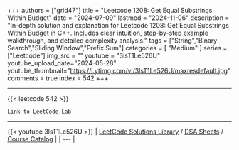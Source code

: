 
+++
authors = ["grid47"]
title = "Leetcode 1208: Get Equal Substrings Within Budget"
date = "2024-07-09"
lastmod = "2024-11-06"
description = "In-depth solution and explanation for Leetcode 1208: Get Equal Substrings Within Budget in C++. Includes clear intuition, step-by-step example walkthrough, and detailed complexity analysis."
tags = ["String","Binary Search","Sliding Window","Prefix Sum"]
categories = [
    "Medium"
]
series = ["Leetcode"]
img_src = ""
youtube = "3lsT1Le526U"
youtube_upload_date="2024-05-28"
youtube_thumbnail="https://i.ytimg.com/vi/3lsT1Le526U/maxresdefault.jpg"
comments = true
index = 542
+++



---
{{< leetcode 542 >}}

[`Link to LeetCode Lab`](https://leetcode.com/problems/get-equal-substrings-within-budget/description/)

---
{{< youtube 3lsT1Le526U >}}
| [LeetCode Solutions Library](https://grid47.xyz/leetcode/) / [DSA Sheets](https://grid47.xyz/sheets/) / [Course Catalog](https://grid47.xyz/courses/) |
| --- |
